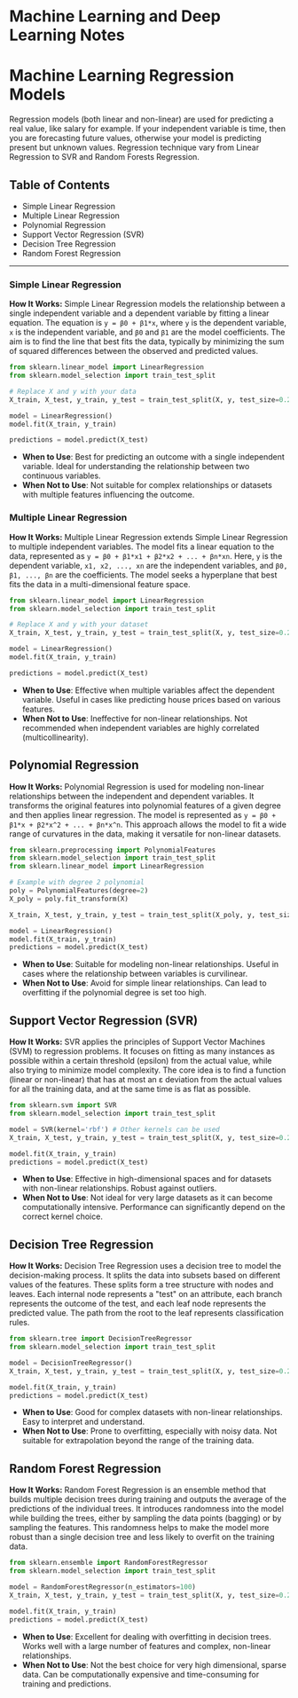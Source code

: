 # Machine Learning and Deep Learning Notes

# Machine Learning Regression Models

Regression models (both linear and non-linear) are used for predicting a real value, like salary for example. If your independent variable is time, then you are forecasting future values, otherwise your model is predicting present but unknown values. Regression technique vary from Linear Regression to SVR and Random Forests Regression.

## Table of Contents

- Simple Linear Regression
- Multiple Linear Regression
- Polynomial Regression
- Support Vector Regression (SVR)
- Decision Tree Regression
- Random Forest Regression

---

### Simple Linear Regression

**How It Works:** Simple Linear Regression models the relationship between a single independent variable and a dependent variable by fitting a linear equation. The equation is `y = β0 + β1*x`, where `y` is the dependent variable, `x` is the independent variable, and `β0` and `β1` are the model coefficients. The aim is to find the line that best fits the data, typically by minimizing the sum of squared differences between the observed and predicted values.

```python
from sklearn.linear_model import LinearRegression
from sklearn.model_selection import train_test_split

# Replace X and y with your data
X_train, X_test, y_train, y_test = train_test_split(X, y, test_size=0.2)

model = LinearRegression()
model.fit(X_train, y_train)

predictions = model.predict(X_test)
```

- **When to Use**: Best for predicting an outcome with a single independent variable. Ideal for understanding the relationship between two continuous variables.
- **When Not to Use**: Not suitable for complex relationships or datasets with multiple features influencing the outcome.

### Multiple Linear Regression

**How It Works:** Multiple Linear Regression extends Simple Linear Regression to multiple independent variables. The model fits a linear equation to the data, represented as `y = β0 + β1*x1 + β2*x2 + ... + βn*xn`. Here, `y` is the dependent variable, `x1, x2, ..., xn` are the independent variables, and `β0, β1, ..., βn` are the coefficients. The model seeks a hyperplane that best fits the data in a multi-dimensional feature space.

```python
from sklearn.linear_model import LinearRegression
from sklearn.model_selection import train_test_split

# Replace X and y with your dataset
X_train, X_test, y_train, y_test = train_test_split(X, y, test_size=0.2)

model = LinearRegression()
model.fit(X_train, y_train)

predictions = model.predict(X_test)
```

- **When to Use**: Effective when multiple variables affect the dependent variable. Useful in cases like predicting house prices based on various features.
- **When Not to Use**: Ineffective for non-linear relationships. Not recommended when independent variables are highly correlated (multicollinearity).

## Polynomial Regression

**How It Works:** Polynomial Regression is used for modeling non-linear relationships between the independent and dependent variables. It transforms the original features into polynomial features of a given degree and then applies linear regression. The model is represented as `y = β0 + β1*x + β2*x^2 + ... + βn*x^n`. This approach allows the model to fit a wide range of curvatures in the data, making it versatile for non-linear datasets.

```python
from sklearn.preprocessing import PolynomialFeatures
from sklearn.model_selection import train_test_split
from sklearn.linear_model import LinearRegression

# Example with degree 2 polynomial
poly = PolynomialFeatures(degree=2)
X_poly = poly.fit_transform(X)

X_train, X_test, y_train, y_test = train_test_split(X_poly, y, test_size=0.2)

model = LinearRegression()
model.fit(X_train, y_train)
predictions = model.predict(X_test)
```

- **When to Use**: Suitable for modeling non-linear relationships. Useful in cases where the relationship between variables is curvilinear.
- **When Not to Use**: Avoid for simple linear relationships. Can lead to overfitting if the polynomial degree is set too high.

## Support Vector Regression (SVR)

**How It Works:** SVR applies the principles of Support Vector Machines (SVM) to regression problems. It focuses on fitting as many instances as possible within a certain threshold (epsilon) from the actual value, while also trying to minimize model complexity. The core idea is to find a function (linear or non-linear) that has at most an ε deviation from the actual values for all the training data, and at the same time is as flat as possible.

```python
from sklearn.svm import SVR
from sklearn.model_selection import train_test_split

model = SVR(kernel='rbf') # Other kernels can be used
X_train, X_test, y_train, y_test = train_test_split(X, y, test_size=0.2)

model.fit(X_train, y_train)
predictions = model.predict(X_test)
```

- **When to Use**: Effective in high-dimensional spaces and for datasets with non-linear relationships. Robust against outliers.
- **When Not to Use**: Not ideal for very large datasets as it can become computationally intensive. Performance can significantly depend on the correct kernel choice.

## Decision Tree Regression

**How It Works:** Decision Tree Regression uses a decision tree to model the decision-making process. It splits the data into subsets based on different values of the features. These splits form a tree structure with nodes and leaves. Each internal node represents a "test" on an attribute, each branch represents the outcome of the test, and each leaf node represents the predicted value. The path from the root to the leaf represents classification rules.

```python
from sklearn.tree import DecisionTreeRegressor
from sklearn.model_selection import train_test_split

model = DecisionTreeRegressor()
X_train, X_test, y_train, y_test = train_test_split(X, y, test_size=0.2)

model.fit(X_train, y_train)
predictions = model.predict(X_test)
```

- **When to Use**: Good for complex datasets with non-linear relationships. Easy to interpret and understand.
- **When Not to Use**: Prone to overfitting, especially with noisy data. Not suitable for extrapolation beyond the range of the training data.

## Random Forest Regression

**How It Works:** Random Forest Regression is an ensemble method that builds multiple decision trees during training and outputs the average of the predictions of the individual trees. It introduces randomness into the model while building the trees, either by sampling the data points (bagging) or by sampling the features. This randomness helps to make the model more robust than a single decision tree and less likely to overfit on the training data.

```python
from sklearn.ensemble import RandomForestRegressor
from sklearn.model_selection import train_test_split

model = RandomForestRegressor(n_estimators=100)
X_train, X_test, y_train, y_test = train_test_split(X, y, test_size=0.2)

model.fit(X_train, y_train)
predictions = model.predict(X_test)
```

- **When to Use**: Excellent for dealing with overfitting in decision trees. Works well with a large number of features and complex, non-linear relationships.
- **When Not to Use**: Not the best choice for very high dimensional, sparse data. Can be computationally expensive and time-consuming for training and predictions.
